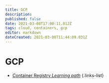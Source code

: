 ```yaml
---
title: GCP
description: 
published: false
date: 2021-03-08T17:00:11.012Z
tags: cloud, containers, gcp
editor: markdown
dateCreated: 2021-03-08T11:44:09.031Z
---
```


# GCP
- [Container Registry *Learning path*](/training/container_registry)
{.links-list}